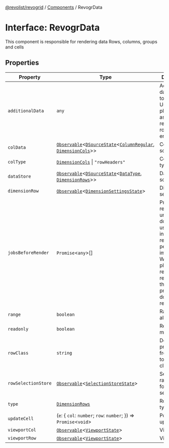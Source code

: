 [@revolist/revogrid](README.md) / [Components](Namespace.Components.md) / RevogrData

# Interface: RevogrData

This component is responsible for rendering data
Rows, columns, groups and cells

## Properties

| Property | Type | Description | Defined in |
| ------ | ------ | ------ | ------ |
| `additionalData` | `any` | Additional data to pass to renderer Used in plugins such as vue or react to pass root app entity to cells | [src/components.d.ts:302](https://github.com/revolist/revogrid/blob/32c6316d328fcc561520e19c2a4b987d1e8a85d2/src/components.d.ts#L302) |
| `colData` | [`Observable`](TypeAlias.Observable.md)\<[`DSourceState`](TypeAlias.DSourceState.md)\<[`ColumnRegular`](Interface.ColumnRegular.md), [`DimensionCols`](TypeAlias.DimensionCols.md)\>\> | Column source | [src/components.d.ts:306](https://github.com/revolist/revogrid/blob/32c6316d328fcc561520e19c2a4b987d1e8a85d2/src/components.d.ts#L306) |
| `colType` | [`DimensionCols`](TypeAlias.DimensionCols.md) \| `"rowHeaders"` | Column data type | [src/components.d.ts:310](https://github.com/revolist/revogrid/blob/32c6316d328fcc561520e19c2a4b987d1e8a85d2/src/components.d.ts#L310) |
| `dataStore` | [`Observable`](TypeAlias.Observable.md)\<[`DSourceState`](TypeAlias.DSourceState.md)\<[`DataType`](TypeAlias.DataType.md), [`DimensionRows`](TypeAlias.DimensionRows.md)\>\> | Data rows source | [src/components.d.ts:314](https://github.com/revolist/revogrid/blob/32c6316d328fcc561520e19c2a4b987d1e8a85d2/src/components.d.ts#L314) |
| `dimensionRow` | [`Observable`](TypeAlias.Observable.md)\<[`DimensionSettingsState`](Interface.DimensionSettingsState.md)\> | Dimension settings Y | [src/components.d.ts:318](https://github.com/revolist/revogrid/blob/32c6316d328fcc561520e19c2a4b987d1e8a85d2/src/components.d.ts#L318) |
| `jobsBeforeRender` | `Promise`\<`any`\>[] | Prevent rendering until job is done. Can be used for initial rendering performance improvement. When several plugins require initial rendering this will prevent double initial rendering. | [src/components.d.ts:322](https://github.com/revolist/revogrid/blob/32c6316d328fcc561520e19c2a4b987d1e8a85d2/src/components.d.ts#L322) |
| `range` | `boolean` | Range allowed | [src/components.d.ts:326](https://github.com/revolist/revogrid/blob/32c6316d328fcc561520e19c2a4b987d1e8a85d2/src/components.d.ts#L326) |
| `readonly` | `boolean` | Readonly mode | [src/components.d.ts:330](https://github.com/revolist/revogrid/blob/32c6316d328fcc561520e19c2a4b987d1e8a85d2/src/components.d.ts#L330) |
| `rowClass` | `string` | Defines property from which to read row class | [src/components.d.ts:334](https://github.com/revolist/revogrid/blob/32c6316d328fcc561520e19c2a4b987d1e8a85d2/src/components.d.ts#L334) |
| `rowSelectionStore` | [`Observable`](TypeAlias.Observable.md)\<[`SelectionStoreState`](TypeAlias.SelectionStoreState.md)\> | Selection, range, focus for row selection | [src/components.d.ts:338](https://github.com/revolist/revogrid/blob/32c6316d328fcc561520e19c2a4b987d1e8a85d2/src/components.d.ts#L338) |
| `type` | [`DimensionRows`](TypeAlias.DimensionRows.md) | Row data type | [src/components.d.ts:342](https://github.com/revolist/revogrid/blob/32c6316d328fcc561520e19c2a4b987d1e8a85d2/src/components.d.ts#L342) |
| `updateCell` | (`e`: \{ `col`: `number`; `row`: `number`; \}) => `Promise`\<`void`\> | Pointed cell update. | [src/components.d.ts:346](https://github.com/revolist/revogrid/blob/32c6316d328fcc561520e19c2a4b987d1e8a85d2/src/components.d.ts#L346) |
| `viewportCol` | [`Observable`](TypeAlias.Observable.md)\<[`ViewportState`](Interface.ViewportState.md)\> | Viewport X | [src/components.d.ts:350](https://github.com/revolist/revogrid/blob/32c6316d328fcc561520e19c2a4b987d1e8a85d2/src/components.d.ts#L350) |
| `viewportRow` | [`Observable`](TypeAlias.Observable.md)\<[`ViewportState`](Interface.ViewportState.md)\> | Viewport Y | [src/components.d.ts:354](https://github.com/revolist/revogrid/blob/32c6316d328fcc561520e19c2a4b987d1e8a85d2/src/components.d.ts#L354) |
